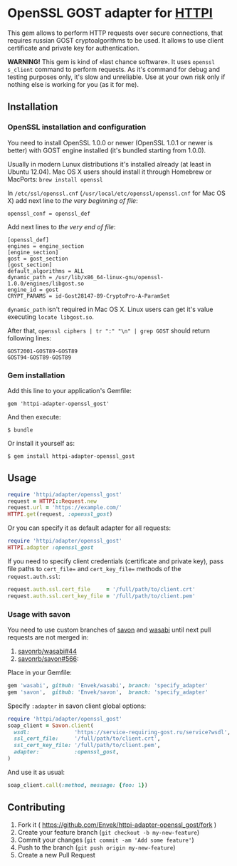 OpenSSL GOST adapter for [HTTPI]
================================

This gem allows to perform HTTP requests over secure connections, that requires russian GOST cryptoalgorithms to be used.
It allows to use client certificate and private key for authentication.

**WARNING!** This gem is kind of «last chance software». It uses `openssl s_client` command to perform requests.
As it's command for debug and testing purposes only, it's slow and unreliable. Use at your own risk only if nothing else is working for you (as it for me).

## Installation

### OpenSSL installation and configuration

You need to install OpenSSL 1.0.0 or newer (OpenSSL 1.0.1 or newer is better) with GOST engine installed (it's bundled starting from 1.0.0).

Usually in modern Lunux distributions it's installed already (at least in Ubuntu 12.04).
Mac OS X users should install it through Homebrew or MacPorts: `brew install openssl`

In `/etc/ssl/openssl.cnf` (`/usr/local/etc/openssl/openssl.cnf` for Mac OS X) add next line to _the very beginning of file_:

    openssl_conf = openssl_def

Add next lines to _the very end of file_:

    [openssl_def]
    engines = engine_section
    [engine_section]
    gost = gost_section
    [gost_section]
    default_algorithms = ALL
    dynamic_path = /usr/lib/x86_64-linux-gnu/openssl-1.0.0/engines/libgost.so
    engine_id = gost
    CRYPT_PARAMS = id-Gost28147-89-CryptoPro-A-ParamSet

`dynamic_path` isn't required in Mac OS X. Linux users can get it's value executing `locate libgost.so`.

After that, `openssl ciphers | tr ":" "\n" | grep GOST` should return following lines:

    GOST2001-GOST89-GOST89
    GOST94-GOST89-GOST89

### Gem installation

Add this line to your application's Gemfile:

    gem 'httpi-adapter-openssl_gost'

And then execute:

    $ bundle

Or install it yourself as:

    $ gem install httpi-adapter-openssl_gost

## Usage

```ruby
require 'httpi/adapter/openssl_gost'
request = HTTPI::Request.new
request.url = 'https://example.com/'
HTTPI.get(request, :openssl_gost)
```

Or you can specify it as default adapter for all requests:

```ruby
require 'httpi/adapter/openssl_gost'
HTTPI.adapter :openssl_gost
```

If you need to specify client credentials (certificate and private key),
pass file paths to `cert_file=` and `cert_key_file=` methods of the `request.auth.ssl`:

```ruby
request.auth.ssl.cert_file     = '/full/path/to/client.crt'
request.auth.ssl.cert_key_file = '/full/path/to/client.pem'
```

### Usage with savon

You need to use custom branches of [savon] and [wasabi] until next pull requests are not merged in:
 1. [savonrb/wasabi#44](https://github.com/savonrb/wasabi/issues/44)
 2. [savonrb/savon#566](https://github.com/savonrb/savon/pull/566):

Place in your Gemfile:

```ruby
gem 'wasabi', github: 'Envek/wasabi', branch: 'specify_adapter'
gem 'savon',  github: 'Envek/savon',  branch: 'specify_adapter'
```

Specify `:adapter` in savon client global options:

```ruby
require 'httpi/adapter/openssl_gost'
soap_client = Savon.client(
  wsdl:              'https://service-requiring-gost.ru/service?wsdl',
  ssl_cert_file:     '/full/path/to/client.crt',
  ssl_cert_key_file: '/full/path/to/client.pem',
  adapter:           :openssl_gost,
)
```

And use it as usual:

```ruby
soap_client.call(:method, message: {foo: 1})
```

## Contributing

1. Fork it ( https://github.com/Envek/httpi-adapter-openssl_gost/fork )
2. Create your feature branch (`git checkout -b my-new-feature`)
3. Commit your changes (`git commit -am 'Add some feature'`)
4. Push to the branch (`git push origin my-new-feature`)
5. Create a new Pull Request

[HTTPI]:  https://github.com/savonrb/httpi
[savon]:  https://github.com/savonrb/savon
[wasabi]: https://github.com/savonrb/wasabi
